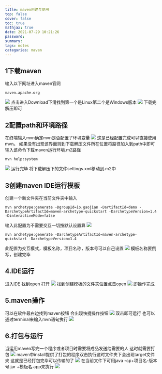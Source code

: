 ```yaml
---
title: maven创建与使用
top: false
cover: false
toc: true
mathjax: true
date: 2021-07-29 10:21:26
password:
summary:
tags: notes
categories: maven
---
```

## 1下载maven
输入以下网址进入maven官网 
```
maven.apache.org
```
![](2.png)
点击进入Download下滑找到第一个是Linux第二个是Windows版本
![](3.png)
下载完解压即可
## 2配置path和环境路径
在终端输入mvn确定mvn是否配置了环境变量
![](1.png)
这是已经配置完成可以直接使用mvn。
如果没有出现该界面则到下载解压文件所在位置将路径加入到path中即可
输入该命令下载maven运行环境.m2路径
```
mvn help:system
```
![](4.png)
运行完毕   将下载解压下的文件settings.xml移动到.m2中
## 3创建maven IDE运行模板
创建一个新文件夹在当前文件夹中输入
```
mvn archetype:generate -DgroupId=io.gaojian -DartifactId=demo -DarchetypeArtifactId=maven-archetype-quickstart -DarchetypeVersion=1.4 -DinteractiveMode=false
```
输入此配置为不需要交互一切按默认设置算
![](5.png)
```
mvn archetype:generate -DarchetypeArtifactId=maven-archetype-quickstart -DarchetypeVersion=1.4  
```
此配置为交互模式，模板名称，项目名称，版本号可以自己设置
![](6.png)
模板名称要倒写，创建完毕
## 4.IDE运行
进入IDE 找到open 打开
![](7.png)
找到创建模板的文件夹位置点击open
![](8.png)
即操作完成
## 5.maven操作
可以在软件最右边找到maven按钮 会出现快捷操作按钮
![](9.png)
双击即可运行
也可以通过terminal来输入mvn语句执行
![](10.png)
## 6.打包与运行
当运用maven写完一个程序或者项目时需要将成品发送给需要的人 这时就需要打包
![](11.png)
maven中install提供了打包的程序双击执行这时文件夹下会出现target文件夹 这就是已经打包完毕可以传输的了
![](12.png)
在当前文件下可用java -cp+项目名-版本号.jar +模板名.app来执行
![](13.png)
